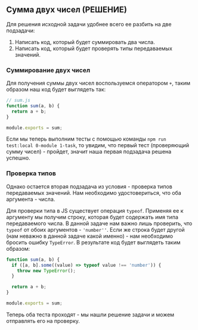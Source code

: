 ## Сумма двух чисел (РЕШЕНИЕ)

Для решения исходной задачи удобнее всего ее разбить на две подзадачи:
1. Написать код, который будет суммировать два числа.
2. Написать код, который будет проверять типы передаваемых значений.

### Суммирование двух чисел
Для получения суммы двух чисел воспользуемся оператором `+`, таким образом наш код будет выглядеть 
так:
```js
// sum.js
function sum(a, b) {
  return a + b;
}

module.exports = sum;
```

Если мы теперь выполним тесты с помощью команды ```npm run test:local 0-module 1-task```, то увидим, 
что первый тест (проверяющий сумму чисел) - пройдет, значит наша первая подзадача решена успешно.

### Проверка типов
Однако остается вторая подзадача из условия - проверка типов передаваемых значений. Нам необходимо 
удостовериться, что оба аргумента - числа.

Для проверки типа в JS существует операция `typeof`. Применяя ее к аргументу мы получим строку, 
которая будет содержать имя типа передаваемого числа. В данной задаче нам важно лишь проверить, что 
`typeof` от обоих аргументов - `'number''`. Если же строка будет другой (нам неважно в данной задаче
какой именно) - нам необходимо бросить ошибку `TypeError`. В результате код будет выглядеть таким 
образом:
```js
function sum(a, b) {
  if ([a, b].some((value) => typeof value !== 'number')) {
    throw new TypeError();
  }

  return a + b;
}

module.exports = sum;
``` 

Теперь оба теста проходят - мы нашли решение задачи и можем отправлять его на проверку.
